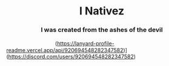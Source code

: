<h1 align="center">I Nativez</h1>
<h3 align="center">I was created from the ashes of the devil</h3>

ㅤㅤㅤㅤㅤㅤㅤㅤㅤㅤ(https://lanyard-profile-readme.vercel.app/api/920694548282347582)](https://discord.com/users/920694548282347582)

